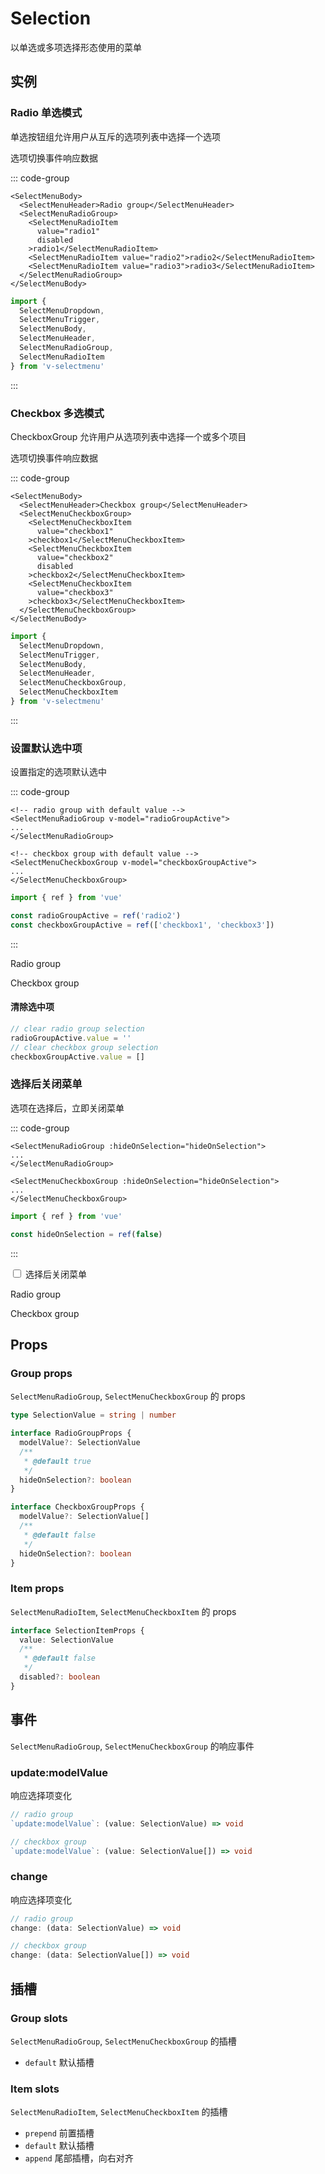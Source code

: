 # Selection

以单选或多项选择形态使用的菜单

## 实例

<script setup>
import LogDataPrinter from '@/views/components/LogDataPrinter.vue'
import {
  MenuRadioWithLogs,
  MenuRadioGroupWithValue,
  MenuCheckboxWithLogs,
  MenuCheckboxGroupWithValue,
  CloseAfterSelection
} from '@/script/select-menu/selection'

const { logs, MenuRadioGroupNormal } = MenuRadioWithLogs()
const { logs: checkboxesLogs, MenuCheckboxGroupNormal } = MenuCheckboxWithLogs()
const {
  hideOnSelection,
  MenuRadioGroupHide,
  MenuCheckboxGroupHide
} = CloseAfterSelection()
</script>

### Radio 单选模式

单选按钮组允许用户从互斥的选项列表中选择一个选项

<MenuRadioGroupNormal />

选项切换事件响应数据

<LogDataPrinter
  title="事件响应数据日志"
  :logs="logs"
/>

::: code-group

```vue-html
<SelectMenuBody>
  <SelectMenuHeader>Radio group</SelectMenuHeader>
  <SelectMenuRadioGroup>
    <SelectMenuRadioItem
      value="radio1"
      disabled
    >radio1</SelectMenuRadioItem>
    <SelectMenuRadioItem value="radio2">radio2</SelectMenuRadioItem>
    <SelectMenuRadioItem value="radio3">radio3</SelectMenuRadioItem>
  </SelectMenuRadioGroup>
</SelectMenuBody>
```

```ts
import {
  SelectMenuDropdown,
  SelectMenuTrigger,
  SelectMenuBody,
  SelectMenuHeader,
  SelectMenuRadioGroup,
  SelectMenuRadioItem
} from 'v-selectmenu'
```

:::

### Checkbox 多选模式

CheckboxGroup 允许用户从选项列表中选择一个或多个项目

<MenuCheckboxGroupNormal />

选项切换事件响应数据

<LogDataPrinter
  title="事件响应数据日志"
  :logs="checkboxesLogs"
/>

::: code-group

```vue-html
<SelectMenuBody>
  <SelectMenuHeader>Checkbox group</SelectMenuHeader>
  <SelectMenuCheckboxGroup>
    <SelectMenuCheckboxItem
      value="checkbox1"
    >checkbox1</SelectMenuCheckboxItem>
    <SelectMenuCheckboxItem
      value="checkbox2"
      disabled
    >checkbox2</SelectMenuCheckboxItem>
    <SelectMenuCheckboxItem
      value="checkbox3"
    >checkbox3</SelectMenuCheckboxItem>
  </SelectMenuCheckboxGroup>
</SelectMenuBody>
```

```ts
import {
  SelectMenuDropdown,
  SelectMenuTrigger,
  SelectMenuBody,
  SelectMenuHeader,
  SelectMenuCheckboxGroup,
  SelectMenuCheckboxItem
} from 'v-selectmenu'
```

:::

### 设置默认选中项

设置指定的选项默认选中

::: code-group

```vue-html
<!-- radio group with default value -->
<SelectMenuRadioGroup v-model="radioGroupActive">
...
</SelectMenuRadioGroup>

<!-- checkbox group with default value -->
<SelectMenuCheckboxGroup v-model="checkboxGroupActive">
...
</SelectMenuCheckboxGroup>
```

```ts
import { ref } from 'vue'

const radioGroupActive = ref('radio2')
const checkboxGroupActive = ref(['checkbox1', 'checkbox3'])
```

:::

Radio group

<MenuRadioGroupWithValue />

Checkbox group

<MenuCheckboxGroupWithValue />

#### 清除选中项

```ts
// clear radio group selection
radioGroupActive.value = ''
// clear checkbox group selection
checkboxGroupActive.value = []
```

### 选择后关闭菜单

选项在选择后，立即关闭菜单

::: code-group

```vue-html
<SelectMenuRadioGroup :hideOnSelection="hideOnSelection">
...
</SelectMenuRadioGroup>

<SelectMenuCheckboxGroup :hideOnSelection="hideOnSelection">
...
</SelectMenuCheckboxGroup>
```

```ts
import { ref } from 'vue'

const hideOnSelection = ref(false)
```

:::

<div class="form-check form-switch d-flex align-items-center">
  <input
    class="form-check-input me-3"
    type="checkbox"
    role="switch"
    id="switch-hide-on-selection"
    v-model="hideOnSelection"
  >
  <label
    class="form-check-label"
    for="switch-hide-on-selection"
  >选择后关闭菜单</label>
</div>

Radio group

<MenuRadioGroupHide />

Checkbox group

<MenuCheckboxGroupHide />

## Props

### Group props

`SelectMenuRadioGroup`, `SelectMenuCheckboxGroup` 的 props

```ts
type SelectionValue = string | number

interface RadioGroupProps {
  modelValue?: SelectionValue
  /**
   * @default true
   */
  hideOnSelection?: boolean
}

interface CheckboxGroupProps {
  modelValue?: SelectionValue[]
  /**
   * @default false
   */
  hideOnSelection?: boolean
}
```

### Item props

`SelectMenuRadioItem`, `SelectMenuCheckboxItem` 的 props

```ts
interface SelectionItemProps {
  value: SelectionValue
  /**
   * @default false
   */
  disabled?: boolean
}
```

## 事件

`SelectMenuRadioGroup`, `SelectMenuCheckboxGroup` 的响应事件

### update:modelValue

响应选择项变化

```ts
// radio group
`update:modelValue`: (value: SelectionValue) => void

// checkbox group
`update:modelValue`: (value: SelectionValue[]) => void
```

### change

响应选择项变化

```ts
// radio group
change: (data: SelectionValue) => void

// checkbox group
change: (data: SelectionValue[]) => void
```

## 插槽

### Group slots

`SelectMenuRadioGroup`, `SelectMenuCheckboxGroup` 的插槽

- `default` 默认插槽

### Item slots

`SelectMenuRadioItem`, `SelectMenuCheckboxItem` 的插槽

- `prepend` 前置插槽
- `default` 默认插槽
- `append` 尾部插槽，向右对齐
